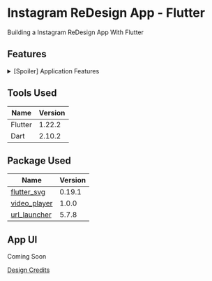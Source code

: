 # Instagram ReDesign App - Flutter

Building a Instagram ReDesign App With Flutter

## Features
<details>
    <summary>[Spoiler] Application Features</summary>
    <ul>
        <li>
            <b>1.0.0</b>
            <ul>
                <li>
                    <b>New Features</b>
                    <ul>
                        <li>Home Screen</li>
                        <li>Explorer Screen. Image shown positioned as Intagram pattern</li>
                        <li>Story Screen. Pause/play with gesture on video, Adding progress bar based on video, Send message</li>
                    </ul>
                </li>
            </ul>
        </li>
    </ul>
</details>

## Tools Used

| Name | Version |
| ------ | ------ |
| Flutter | 1.22.2 |
| Dart | 2.10.2 |

## Package Used

| Name | Version |
| ------ | ------ |
| [flutter_svg](https://pub.dev/packages/flutter_svg) | 0.19.1 |
| [video_player](https://pub.dev/packages/video_player) | 1.0.0 |
| [url_launcher](https://pub.dev/packages/url_launcher) | 5.7.8 |

## App UI
Coming Soon

[Design Credits](https://dribbble.com/YUEYUEGUY)